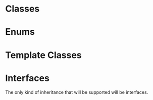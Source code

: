 # Classes

# Enums

# Template Classes

# Interfaces
The only kind of inheritance that will be supported will be interfaces.